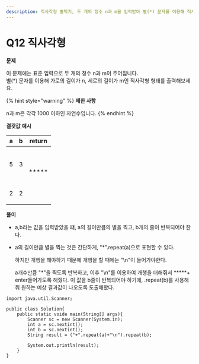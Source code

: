 ```yaml
---
description: 직사각형 별찍기, 두 개의 정수 n과 m을 입력받아 별(*) 문자를 이용해 직사각형 출력
---
```


# Q12 직사각형

**문제**

이 문제에는 표준 입력으로 두 개의 정수 n과 m이 주어집니다.\
별(\*) 문자를 이용해 가로의 길이가 n, 세로의 길이가 m인 직사각형 형태를 출력해보세요.

&#x20;

{% hint style="warning" %}
**제한 사항**

n과 m은 각각 1000 이하인 자연수입니다.
{% endhint %}

&#x20;

**결괏값 예시**

| a | b | return                             |
| - | - | ---------------------------------- |
| 5 | 3 | <p>*****<br>*****<br>*****<br></p> |
| 2 | 2 | <p>**<br>**</p>                    |

&#x20;

**풀이**

* a,b라는 값을 입력받았을 떄, a의 길이만큼의 별을 찍고, b개의 줄이 반복되어야 한다.&#x20;
*   a의 길이만큼 별을 찍는 것은 간단하게, "\*".repeat(a)으로 표현할 수 있다.&#x20;

    하지만 개행을 해야하기 때문에 개행을 할 때에는 "\n"이 들어가야한다.&#x20;

    a개수만큼 "\*"을 찍도록 반복하고, 이후 "\n"를 이용하여 개행을 더해줘서 \*\*\*\*\*+ enter들어가도록 해줬다. 이 값을 b줄이 반복되어야 하기에, .repeat(b)를 사용해줘 원하는 예상 결과값이 나오도록 도출해봤다.&#x20;

```
import java.util.Scanner;

public class Solution{
    public static voide main(String[] args){
        Scanner sc = new Scanner(System.in);
        int a = sc.nextint();
        int b = sc.nextint();
        String result = ("+".repeat(a)+"\n").repeat(b);
        
        System.out.println(result);
    }
}
```
